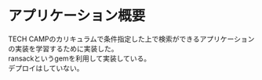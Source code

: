 # アプリケーション概要
TECH CAMPのカリキュラムで条件指定した上で検索ができるアプリケーションの実装を学習するために実装した。  
ransackというgemを利用して実装している。  
デプロイはしていない。